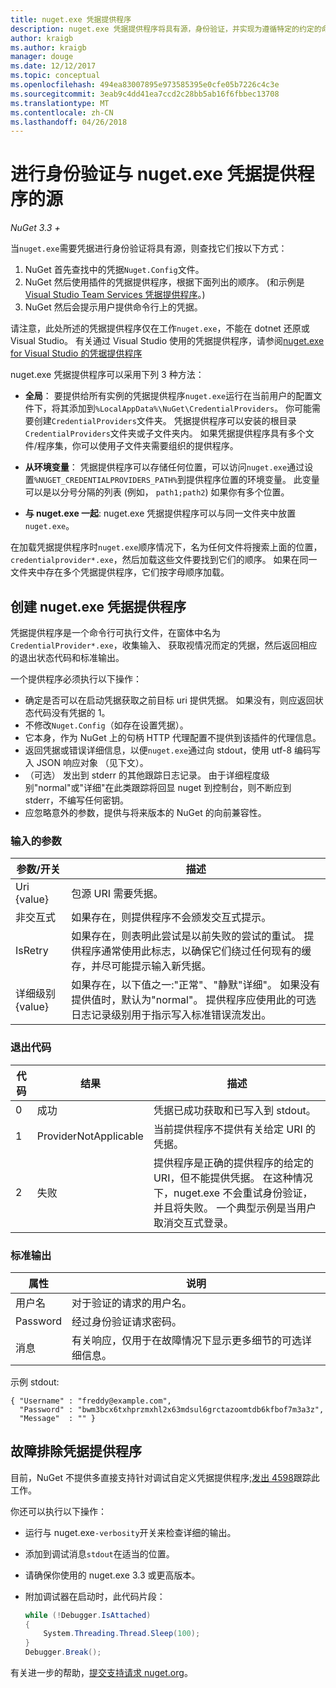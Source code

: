 ```yaml
---
title: nuget.exe 凭据提供程序
description: nuget.exe 凭据提供程序将具有源，身份验证，并实现为遵循特定的约定的命令行可执行文件。
author: kraigb
ms.author: kraigb
manager: douge
ms.date: 12/12/2017
ms.topic: conceptual
ms.openlocfilehash: 494ea83007895e973585395e0cfe05b7226c4c3e
ms.sourcegitcommit: 3eab9c4dd41ea7ccd2c28bb5ab16f6fbbec13708
ms.translationtype: MT
ms.contentlocale: zh-CN
ms.lasthandoff: 04/26/2018
---
```

# <a name="authenticating-feeds-with-nugetexe-credential-providers"></a>进行身份验证与 nuget.exe 凭据提供程序的源

*NuGet 3.3 +*

当`nuget.exe`需要凭据进行身份验证将具有源，则查找它们按以下方式：

1. NuGet 首先查找中的凭据`Nuget.Config`文件。
1. NuGet 然后使用插件的凭据提供程序，根据下面列出的顺序。 (和示例是[Visual Studio Team Services 凭据提供程序](https://www.visualstudio.com/docs/package/get-started/nuget/auth#vsts-credential-provider)。)
1. NuGet 然后会提示用户提供命令行上的凭据。

请注意，此处所述的凭据提供程序仅在工作`nuget.exe`，不能在 dotnet 还原或 Visual Studio。 有关通过 Visual Studio 使用的凭据提供程序，请参阅[nuget.exe for Visual Studio 的凭据提供程序](nuget-credential-providers-for-visual-studio.md)

nuget.exe 凭据提供程序可以采用下列 3 种方法：

- **全局**： 要提供给所有实例的凭据提供程序`nuget.exe`运行在当前用户的配置文件下，将其添加到`%LocalAppData%\NuGet\CredentialProviders`。 你可能需要创建`CredentialProviders`文件夹。 凭据提供程序可以安装的根目录`CredentialProviders`文件夹或子文件夹内。 如果凭据提供程序具有多个文件/程序集，你可以使用子文件夹需要组织的提供程序。

- **从环境变量**： 凭据提供程序可以存储任何位置，可以访问`nuget.exe`通过设置`%NUGET_CREDENTIALPROVIDERS_PATH%`到提供程序位置的环境变量。 此变量可以是以分号分隔的列表 (例如， `path1;path2`) 如果你有多个位置。

- **与 nuget.exe 一起**: nuget.exe 凭据提供程序可以与同一文件夹中放置`nuget.exe`。

在加载凭据提供程序时`nuget.exe`顺序情况下，名为任何文件将搜索上面的位置， `credentialprovider*.exe`，然后加载这些文件要找到它们的顺序。 如果在同一文件夹中存在多个凭据提供程序，它们按字母顺序加载。

## <a name="creating-a-nugetexe-credential-provider"></a>创建 nuget.exe 凭据提供程序

凭据提供程序是一个命令行可执行文件，在窗体中名为`CredentialProvider*.exe`，收集输入、 获取视情况而定的凭据，然后返回相应的退出状态代码和标准输出。

一个提供程序必须执行以下操作：

- 确定是否可以在启动凭据获取之前目标 uri 提供凭据。 如果没有，则应返回状态代码没有凭据的 1。
- 不修改`Nuget.Config`（如存在设置凭据）。
- 它本身，作为 NuGet 上的句柄 HTTP 代理配置不提供到该插件的代理信息。
- 返回凭据或错误详细信息，以便`nuget.exe`通过向 stdout，使用 utf-8 编码写入 JSON 响应对象 （见下文）。
- （可选） 发出到 stderr 的其他跟踪日志记录。 由于详细程度级别"normal"或"详细"在此类跟踪将回显 nuget 到控制台，则不断应到 stderr，不编写任何密钥。
- 应忽略意外的参数，提供与将来版本的 NuGet 的向前兼容性。

### <a name="input-parameters"></a>输入的参数

| 参数/开关 |描述|
|----------------|-----------|
| Uri {value} | 包源 URI 需要凭据。|
| 非交互式 | 如果存在，则提供程序不会颁发交互式提示。 |
| IsRetry | 如果存在，则表明此尝试是以前失败的尝试的重试。 提供程序通常使用此标志，以确保它们绕过任何现有的缓存，并尽可能提示输入新凭据。|
| 详细级别 {value} | 如果存在，以下值之一:"正常"、"静默"详细"。 如果没有提供值时，默认为"normal"。 提供程序应使用此的可选日志记录级别用于指示写入标准错误流发出。 |

### <a name="exit-codes"></a>退出代码

| 代码 |结果 | 描述 |
|----------------|-----------|-----------|
| 0 | 成功 | 凭据已成功获取和已写入到 stdout。|
| 1 | ProviderNotApplicable | 当前提供程序不提供有关给定 URI 的凭据。|
| 2 | 失败 | 提供程序是正确的提供程序的给定的 URI，但不能提供凭据。 在这种情况下，nuget.exe 不会重试身份验证，并且将失败。 一个典型示例是当用户取消交互式登录。 |

### <a name="standard-output"></a>标准输出

| 属性 |说明|
|----------------|-----------|
| 用户名 | 对于验证的请求的用户名。|
| Password | 经过身份验证请求密码。|
| 消息 | 有关响应，仅用于在故障情况下显示更多细节的可选详细信息。 |

示例 stdout:

    { "Username" : "freddy@example.com",
      "Password" : "bwm3bcx6txhprzmxhl2x63mdsul6grctazoomtdb6kfbof7m3a3z",
      "Message"  : "" }

## <a name="troubleshooting-a-credential-provider"></a>故障排除凭据提供程序

目前，NuGet 不提供多直接支持针对调试自定义凭据提供程序;[发出 4598](https://github.com/NuGet/Home/issues/4598)跟踪此工作。

你还可以执行以下操作：

- 运行与 nuget.exe`-verbosity`开关来检查详细的输出。
- 添加到调试消息`stdout`在适当的位置。
- 请确保你使用的 nuget.exe 3.3 或更高版本。
- 附加调试器在启动时，此代码片段：

    ```cs
    while (!Debugger.IsAttached)
    {
        System.Threading.Thread.Sleep(100);
    }
    Debugger.Break();
    ```

有关进一步的帮助，[提交支持请求 nuget.org](https://www.nuget.org/policies/Contact)。

